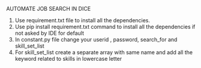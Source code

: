 AUTOMATE JOB SEARCH IN DICE
1. Use requirement.txt file to install all the dependencies.
2. Use pip install requirement.txt command to install all the dependencies if not asked by IDE for default 
3. In constant.py file change your userid , password, search_for and skill_set_list 
4. For skill_set_list create a separate array with same name and add all the keyword related to skills in lowercase letter